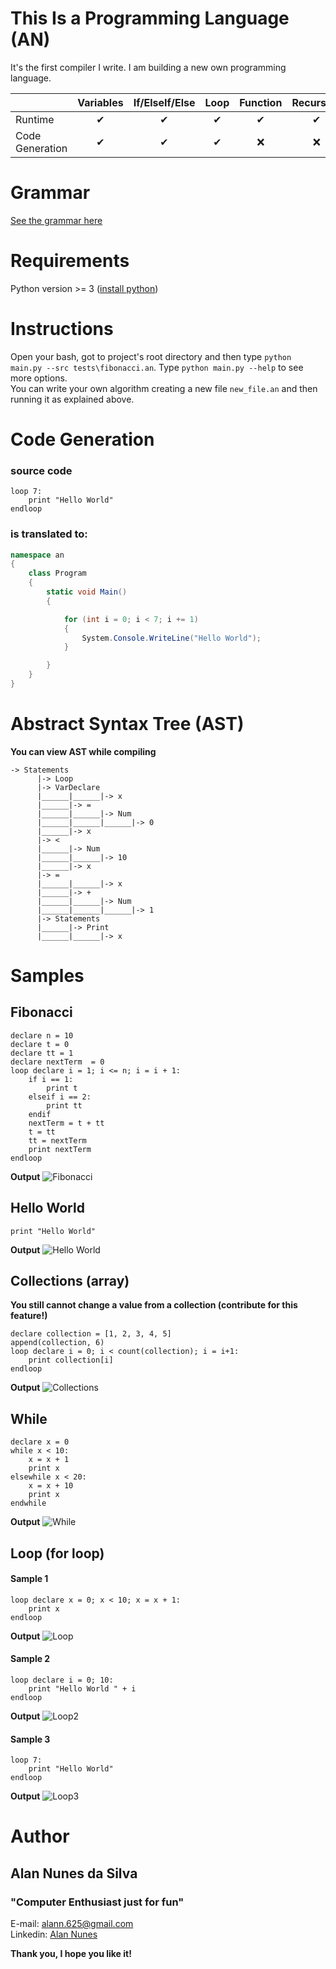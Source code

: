 # This Is a Programming Language (AN)
It's the first compiler I write. I am building a new own programming language.

|                      | Variables | If/ElseIf/Else | Loop  | Function | Recursion |
| -------------------- |:---------:|:--------------:|:-----:|:--------:|:---------:|
| Runtime      	       | ✔         | ✔             | ✔     | ✔       | ✔	 |
| Code Generation      | ✔         | ✔             | ✔     | ❌      | ❌	       |

# Grammar
[See the grammar here](grammar.txt)

# Requirements
Python version >= 3 ([install python](https://www.python.org/downloads))

# Instructions
Open your bash, got to project's root directory and then type ``python main.py --src tests\fibonacci.an``. Type ``python main.py --help`` to see more options.  
You can write your own algorithm creating a new file ``new_file.an`` and then running it as explained above.

# Code Generation
### source code
```
loop 7:
	print "Hello World"
endloop
```
### is translated to:
```C#
namespace an
{
    class Program
    {
        static void Main()
        {

            for (int i = 0; i < 7; i += 1)
            {
                System.Console.WriteLine("Hello World");
            }

        }
    }
}
```

# Abstract Syntax Tree (AST)
**You can view AST while compiling**
```
-> Statements
      |-> Loop
      |-> VarDeclare
      |______|______|-> x
      |______|-> =
      |______|______|-> Num
      |______|______|______|-> 0
      |______|-> x
      |-> <
      |______|-> Num
      |______|______|-> 10
      |______|-> x
      |-> =
      |______|______|-> x
      |______|-> +
      |______|______|-> Num
      |______|______|______|-> 1
      |-> Statements
      |______|-> Print
      |______|______|-> x
```

# Samples
## Fibonacci
```
declare n = 10
declare t = 0
declare tt = 1
declare nextTerm  = 0
loop declare i = 1; i <= n; i = i + 1:
    if i == 1:
        print t
    elseif i == 2:
        print tt
    endif
    nextTerm = t + tt
    t = tt
    tt = nextTerm
    print nextTerm
endloop
```
**Output**
![Fibonacci](https://i.imgur.com/8OKwqJY.png)

## Hello World
```
print "Hello World"
```
**Output**
![Hello World](https://i.imgur.com/a40WVke.png)

## Collections (array)
**You still cannot change a value from a collection (contribute for this feature!)**
```
declare collection = [1, 2, 3, 4, 5]
append(collection, 6)
loop declare i = 0; i < count(collection); i = i+1:
	print collection[i]
endloop
```
**Output**
![Collections](https://i.imgur.com/A1xgrCC.png)

## While
```
declare x = 0
while x < 10:
	x = x + 1
	print x
elsewhile x < 20:
	x = x + 10
	print x
endwhile
```
**Output**
![While](https://i.imgur.com/pK9yUof.png)


## Loop (for loop)
#### Sample 1
```
loop declare x = 0; x < 10; x = x + 1:
	print x
endloop
```
**Output**
![Loop](https://i.imgur.com/mtdvGOp.png)

#### Sample 2
```
loop declare i = 0; 10:
	print "Hello World " + i
endloop
```
**Output**
![Loop2](https://i.imgur.com/7nVVlt6.png)

#### Sample 3
```
loop 7:
	print "Hello World"
endloop
```
**Output**
![Loop3](https://i.imgur.com/Iy4vvg2.png)

# Author
## Alan Nunes da Silva
### "Computer Enthusiast just for fun"
E-mail: [alann.625@gmail.com](mailto:alann.625@gmail.com)\
Linkedin: [Alan Nunes](https://www.linkedin.com/in/alan-nunes-848374152)

**Thank you, I hope you like it!**
